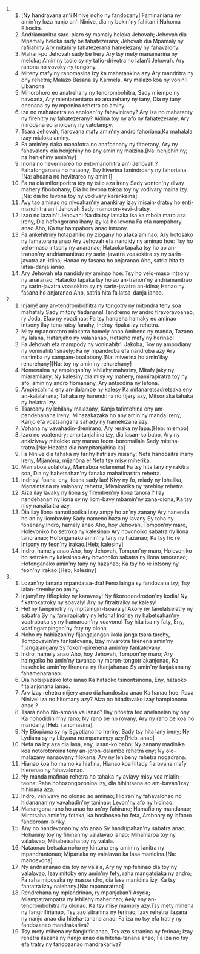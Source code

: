 <ol>
  <li>
    <ol>
      <li>[Ny handravana an'i Ninive noho ny fandozany] Faminaniana ny amin'ny loza hanjo an'i Ninive, dia ny bokin'ny fahitan'i Nahoma Elkosita.</li>
      <li>Andriamanitra saro-piaro sy mamaly heloka Jehovah; Jehovah dia Mpamaly heloka sady be fahatezerana; Jehovah dia Mpamaly ny rafilahiny Ary mitahiry fahatezerana hamelezany ny fahavalony.</li>
      <li>Mahari-po Jehovah sady be hery Ary tsy mety manamarina ny meloka; Amin'ny tadio sy ny tafio-drivotra no lalan'i Jehovah. Ary rahona no vovoky ny tongony.</li>
      <li>Miteny mafy ny ranomasina izy ka mahatankina azy Ary mandritra ny ony rehetra; Malazo Basana sy Karmela. Ary malazo koa ny vonin'i Libanona.</li>
      <li>Mihorohoro eo anatrehany ny tendrombohitra, Sady miempo ny havoana, Ary mientanentana eo anatrehany ny tany, Dia ny tany onenana sy ny mponina rehetra ao aminy.</li>
      <li>Iza no mahatoetra eo anoloan'ny fahavinirany? Ary iza no mahatanty ny firehitry ny fahatezerany? Aidina toy ny afo ny fahatezerany, Ary mirodana eo anoloany ny vatolampy.</li>
      <li>Tsara Jehovah, fiarovana mafy amin'ny andro fahoriana,Ka mahalala izay mialoka aminy.</li>
      <li>Fa amin'ny riaka manafotra no anafoanany ny fitoerany, Ary ny fahavalony dia henjehiny ho any amin'ny maizina.[Na: henjehin'ny; na henjehiny amin'ny]</li>
      <li>Inona no heverinareo ho enti-manohitra an'i Jehovah ? Fahafonganana no hataony, Tsy hiverina fanindroany ny fahoriana.[Na: ahoana no hevitrareo ny amin'i]</li>
      <li>Fa na dia miforiporitra toy ny tsilo aza ireny Sady vonton'ny divay mahery fibobohany, Dia ho levona tokoa toy ny vodivary maina izy.[Na: dia ho levona toy ny vodivary karankaina]</li>
      <li>Avy tao aminao no nivoahan'ny anankiray izay misain-dratsy ho enti-manohitra an'i Jehovah Sady mamoron-kevi-dratsy.</li>
      <li>Izao no lazain'i Jehovah: Na dia tsy latsaka isa ka mbola maro aza ireny, Dia hofongorana ihany izy ka ho levona Fa efa nampahory anao Aho, Ka tsy hampahory anao intsony.</li>
      <li>Fa ankehitriny hotapahiko ny ziogany ho afaka aminao, Ary hotosako ny famatorana anao.Ary Jehovah efa nandidy ny aminao hoe: Tsy ho velo-maso intsony ny anaranao; Hataoko tapaka tsy ho ao an-tranon'ny andriamanitrao ny sarin-javatra voasokitra sy ny sarin-javatra an-idina; Hanao ny fasana ho anjaranao Aho, satria hita fa latsa-danja ianao.</li>
      <li>Ary Jehovah efa nandidy ny aminao hoe: Tsy ho velo-maso intsony ny anaranao; Hataoko tapaka tsy ho ao an-tranon'ny andriamanitrao ny sarin-javatra voasokitra sy ny sarin-javatra an-idina; Hanao ny fasana ho anjaranao Aho, satria hita fa latsa-danja ianao.</li>
    </ol>
  </li>
  <li>
    <ol>
      <li>Injany! any an-tendrombohitra ny tongotry ny mitondra teny soa mahafaly Sady mitory fiadanana! Tandremo ny andro firavoravoanao, ry Joda, Efao ny voadinao; Fa tsy handeha hamaky eo aminao intsony ilay tena ratsy fanahy, Indray ripaka izy rehetra.</li>
      <li>Misy mpanorotoro miakatra hamely anao Ambeno ny manda, Tazano ny lalana, Hatanjaho ny valahanao, Hetseho mafy ny herinao!</li>
      <li>Fa Jehovah efa mampody ny voninahitr'i Jakoba, Toy ny ampodiany ny voninahitr'Isiraely; Fa ny mpandroba efa nandroba azy Ary nanimba ny sampam-boalobony.[Na: miverina ho amin'ilay reharehany][Na: toy ny amin'ny reharehany]</li>
      <li>Nomenaina ny ampingan'ny lehilahy maheriny, Mitafy jaky ny miaramilany, Ny kalesiny dia misy vy mahery, mamirapiratra toy ny afo, amin'ny andro fiomanany, Ary antsodina ny lefona.</li>
      <li>Ampiezahina eny an-dalambe ny kalesy Ka mifanaretsadretsaka eny an-kalalahana; Tahaka ny harendrina no fijery azy, Mitsoriaka tahaka ny helatra izy.</li>
      <li>Tsaroany ny lehilahy malazany, Kanjo tafintohina eny am-pandehanana ireny; Mihazakazaka ho any amin'ny manda ireny, Kanjo efa voatsangana sahady ny hamelezana azy.</li>
      <li>Vohana ny vavahadin-drenirano, Ary reraka ny lapa.[Heb: miempo]</li>
      <li>Izao no voatendry: ampitanjahina izy, dia lasan-ko babo, Ary ny ankizivavy mitoloko azy manao feom-boromailala Sady miteha-tratra.[Na: Hozaba dia nampitanjahina ka]</li>
      <li>Fa Ninive dia tahaka ny farihy hatrizay nisiany; Nefa handositra ihany ireny, Mijanòna, mijanòna e! Nefa tsy misy miherika.</li>
      <li>Mamaboa volafotsy, Mamaboa volamena! Fa tsy hita lany ny rakitra soa, Dia ny habetsahan'ny fanaka mahafinaritra rehetra.</li>
      <li>Indrisy! foana, eny, foana sady lao! Kivy ny fo, miady ny lohalika, Manaintaina ny valahany rehetra, Mivaloarika ny tarehiny rehetra.</li>
      <li>Aiza ilay lavaky ny liona sy firemben'ny liona tanora ? Ilay nandehanan'ny liona sy ny liom-bavy mbamin'ny zana-diona, Ka tsy nisy nanaitaitra azy,</li>
      <li>Dia ilay liona namotipotika izay ampy ho an'ny zanany Ary nanenda ho an'ny liombaviny Sady nameno haza ny lavany Sy toha ny fonenany.Indro, hamely anao Aho, hoy Jehovah, Tompon'ny maro, Holevoniko ho setroka ny kalesinao Ary hovonoiko sabatra ny liona tanoranao; Hofonganako amin'ny tany ny hazanao; Ka tsy ho re intsony ny feon'ny irakao.[Heb; kalesiny]</li>
      <li>Indro, hamely anao Aho, hoy Jehovah, Tompon'ny maro, Holevoniko ho setroka ny kalesinao Ary hovonoiko sabatra ny liona tanoranao; Hofonganako amin'ny tany ny hazanao; Ka tsy ho re intsony ny feon'ny irakao.[Heb; kalesiny]</li>
    </ol>
  </li>
  <li>
    <ol>
      <li>Lozan'ny tanàna mpandatsa-drà! Feno lainga sy fandozana izy; Tsy ialan-dremby ao aminy.</li>
      <li>Injany! ny fifiopioky ny karavasy! Ny fikorodondrodon'ny kodia! Ny fikatrokatroky ny soavaly! Ary ny fitraitraiky ny kalesy!</li>
      <li>He! ny fampiriotry ny mpitaingin-tsoavaly! Akory ny fanelatselatry ny sabatra Sy ny famirapiratry ny lefona! Indrisy ny habetsahan'ny voatrabaka sy ny hamaroan'ny voavono! Tsy hita isa ny faty, Eny, voafingampingan'ny faty ny olona,</li>
      <li>Noho ny habiazan'ny fijangajangan'ikala janga tsara tarehy, Tompovavin'ny fankatovana, Izay mivarotra firenena amin'ny fijangajangany Sy fokom-pirenena amin'ny fankatovany.</li>
      <li>Indro, hamely anao Aho, hoy Jehovah, Tompon'ny maro; Ary haingaiko ho amin'ny tavanao ny moron-tongotr'akanjonao, Ka hasehoko amin'ny firenena ny fitanjahanao Sy amin'ny fanjakana ny fahamenaranao.</li>
      <li>Dia hotsipazako loto ianao Ka hataoko tsinontsinona, Eny, hataoko fitalanjonana ianao.</li>
      <li>Arv izay rehetra mijery anao dia handositra anao Ka hanao hoe: Rava Ninive! Iza no hitomany azy? Aiza no hitadiavako izay hampionona anao ?</li>
      <li>Tsara noho No-amona va ianao? Ilay nitoetra teo anelanelan'ny ony Ka nohodidinin'ny rano; Ny rano be no rovany, Ary ny rano be koa no mandany;[Heb. ranomasina]</li>
      <li>Ny Etiopiana sy ny Egyptiana no heriny, Sady tsy hita lany ireny; Ny Lydiana sy ny Libyana no mpanampy azy.[Heb. anao]</li>
      <li>Nefa na izy aza dia lasa, eny, lasan-ko babo; Ny zanany madinika koa notorotoroina teny an-joron-dalambe rehetra eny; Ny olo-malazany nanaovany filokana, Ary ny lehibeny rehetra nogadrana.</li>
      <li>Hianao koa ho mamo ka hiafina, Hianao koa hitady fiarovana mafy hierenao ny fahavalonao.</li>
      <li>Ny manda mafinao rehetra ho tahaka ny aviavy misy voa mialin-taona: Raha hohozongozonina izy, dia hihintsana ao am-bavan'izay hihinana aza.</li>
      <li>Indro, vehivavy no olonao ao aminao; Hidiran'ny fahavalonao no hidananan'ny vavahadin'ny taninao; Levon'ny afo ny hidinao.</li>
      <li>Manangona rano ho anao ho an'ny fahirano; Hamafio ny mandanao; Mirotsaha amin'ny fotaka, ka hosihoseo ho feta, Amboary ny lafaoro fandoroam-biriky.</li>
      <li>Any no handevonan'ny afo anao Sy handripahan'ny sabatra anao; Hohaniny toy ny fihinan'ny valalavao ianao; Mihamaroa toy ny valalavao, Mihabetsaha toy ny valala.</li>
      <li>Nataonao betsaka noho ny kintana eny amin'ny lanitra ny mpandrantonao; Mipariaka ny valalavao ka lasa manidina.[Na: mandevona]</li>
      <li>Ny andriananao dia toy ny valala, Ary ny mpifehinao dia toy ny valalavao, Izay mitoby eny amin'ny fefy, raha mangatsiaka ny andro; Fa raha miposaka ny masoandro, dia lasa manidina izy, Ka tsy fantatra izay nalehany.[Na: mpanoratrao]</li>
      <li>Rendrehana ny mpiandrinao, ry mpanjakan'i Asyria; Miampatrampatra ny lehilahy maherinao; Aely eny an-tendrombohitra ny olonao. Ka tsy misy mamory azy.Tsy mety mihena ny fangirifirianao, Tsy azo sitranina ny ferinao; Izay rehetra ilazana ny nanjo anao dia hiteha-tanana anao; Fa iza no tsy efa tratry ny fandozanao mandrakariva?</li>
      <li>Tsy mety mihena ny fangirifirianao, Tsy azo sitranina ny ferinao; Izay rehetra ilazana ny nanjo anao dia hiteha-tanana anao; Fa iza no tsy efa tratry ny fandozanao mandrakariva?</li>
    </ol>
  </li>
</ol>